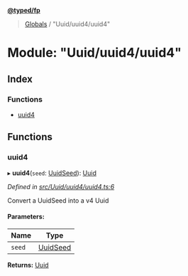 **[@typed/fp](../README.md)**

> [Globals](../globals.md) / "Uuid/uuid4/uuid4"

# Module: "Uuid/uuid4/uuid4"

## Index

### Functions

* [uuid4](_uuid_uuid4_uuid4_.md#uuid4)

## Functions

### uuid4

▸ **uuid4**(`seed`: [UuidSeed](_uuid_common_.md#uuidseed)): [Uuid](_uuid_common_.uuid.md)

*Defined in [src/Uuid/uuid4/uuid4.ts:6](https://github.com/TylorS/typed-fp/blob/8639976/src/Uuid/uuid4/uuid4.ts#L6)*

Convert a UuidSeed into a v4 Uuid

#### Parameters:

Name | Type |
------ | ------ |
`seed` | [UuidSeed](_uuid_common_.md#uuidseed) |

**Returns:** [Uuid](_uuid_common_.uuid.md)
